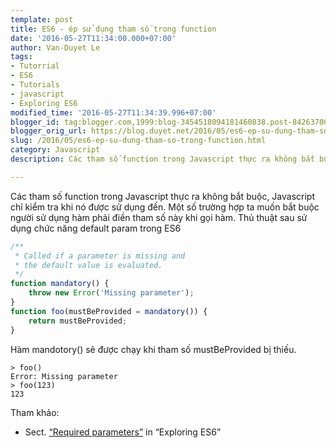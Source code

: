 ```yaml
---
template: post
title: ES6 - ép sử dụng tham số trong function
date: '2016-05-27T11:34:00.000+07:00'
author: Van-Duyet Le
tags:
- Tutorrial
- ES6
- Tutorials
- javascript
- Exploring ES6
modified_time: '2016-05-27T11:34:39.996+07:00'
blogger_id: tag:blogger.com,1999:blog-3454518094181460838.post-8426370080109005400
blogger_orig_url: https://blog.duyet.net/2016/05/es6-ep-su-dung-tham-so-trong-function.html
slug: /2016/05/es6-ep-su-dung-tham-so-trong-function.html
category: Javascript
description: Các tham số function trong Javascript thực ra không bắt buộc, Javascript chỉ kiểm tra khi nó được sử dụng đến. Một số trường hợp ta muốn bắt buộc người sử dụng hàm phải điền tham số này khi gọi hàm. Thủ thuật sau sử dụng chức năng default param trong ES6

---
```


Các tham số function trong Javascript thực ra không bắt buộc, Javascript chỉ kiểm tra khi nó được sử dụng đến. Một số trường hợp ta muốn bắt buộc người sử dụng hàm phải điền tham số này khi gọi hàm. Thủ thuật sau sử dụng chức năng default param trong ES6

```js
/**
 * Called if a parameter is missing and
 * the default value is evaluated.
 */
function mandatory() {
    throw new Error('Missing parameter');
}
function foo(mustBeProvided = mandatory()) {
    return mustBeProvided;
}
```

Hàm mandotory() sẽ được chạy khi tham số mustBeProvided bị thiếu.

```
> foo()
Error: Missing parameter
> foo(123)
123
```

Tham khảo:

- Sect. [“Required parameters”](http://exploringjs.com/es6/ch_parameter-handling.html#_required-parameters) in “Exploring ES6”
